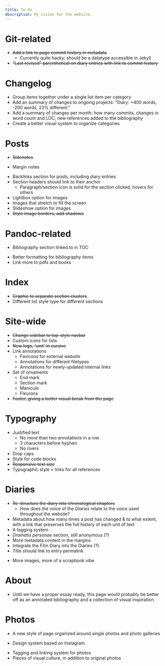 ```yaml
---
title: To do
description: My vision for the website.
---
```


# Git-related
- ~~Add a link to page commit history in metadata~~
	* Currently quite hacky; should be a datatype accessible in Jekyll
- ~~"Last revised" parenthetical on diary entries with link to commit history~~

# Changelog
- Group items together under a single list item per category
- Add an summary of changes to ongoing projects: "Diary: +400 words, -200 words, 23% different."
- Add a summary of changes per month: how many commits, changes in word count and LOC, new references added to the bibliography
- Create a better visual system to organize categories

# Posts
- ~~Sidenotes~~
* Margin notes
- Backlinks section for posts, including diary entries
- Section headers should link to their anchor
	- Paragraph/section icon is solid for the section clicked, hovers for others
- Lightbox option for images
- Images that stretch to fill the screen
- Slideshow option for images
- ~~Style image borders, add shadows~~

# Pandoc-related
- Bibliography section linked to in TOC
* Better formatting for bibliography items
* Link more to pdfs and books

# Index
- ~~Graphic to separate section clusters~~
- Different list style type for different sections

# Site-wide
- ~~Change sidebar to top-style navbar~~
- Custom icons for lists
- ~~New logo, 'umt' in cursive~~
- Link annotations
	- Favicons for external website
	- Annotations for different filetypes
	* Annotations for newly-updated internal links
- Set of ornaments
	- End mark
	- Section mark
	- Manicule
	- Fleurons
- ~~Footer, giving a better visual break from the page~~

# Typography
- Justified text
	- No more than two annotations in a row
	- 3 characters before hyphen
	- No rivers
- Drop caps
- Style for code blocks
- ~~Responsive text size~~
- Typographic style + links for all references

# Diaries
- ~~Re-structure the diary into chronological chapters~~
	- How does the voice of the *Diaries* relate to the voice used throughout the website?
- Metadata about how many times a post has changed \& to what extent, with a link that preserves the full history of each unit of text
- A tagging system
- *Dramatis personae* section, still anonymous (?)
- More metadata content in the margins
- Integrate the Film Diary into the Diaries (?)
- Title should link to entry permalink
* More images, more of a scrapbook vibe

# About
- Until we have a proper essay ready, this page would probably be better off as an annotated bibliography and a collection of visual inspiration

# Photos

- A new style of page organized around single photos and photo galleries
* Design system based on Instagram
- Tagging and linking system for photos
- Pieces of visual culture, in addition to original photos
